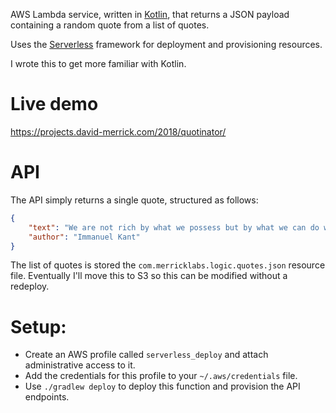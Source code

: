 AWS Lambda service, written in [Kotlin](https://kotlinlang.org/), that returns a JSON payload containing a random quote from a list of quotes. 

Uses the [Serverless](https://serverless.com/) framework for deployment and provisioning resources.

I wrote this to get more familiar with Kotlin.

# Live demo

https://projects.david-merrick.com/2018/quotinator/

# API

The API simply returns a single quote, structured as follows:

```json
{
    "text": "We are not rich by what we possess but by what we can do without.",
    "author": "Immanuel Kant"
}
```

The list of quotes is stored the `com.merricklabs.logic.quotes.json` resource file. 
Eventually I'll move this to S3 so this can be modified without a redeploy.

# Setup:

* Create an AWS profile called `serverless_deploy` and attach administrative access to it.
* Add the credentials for this profile to your `~/.aws/credentials` file.
* Use `./gradlew deploy` to deploy this function and provision the API endpoints.

